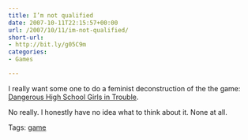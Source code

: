 ```yaml
---
title: I’m not qualified
date: 2007-10-11T22:15:57+00:00
url: /2007/10/11/im-not-qualified/
short-url:
- http://bit.ly/g05C9m
categories:
- Games

---
```

<div class='microid-mailto+http:sha1:828f2a1f39281382e685fbd2fb1f693745226fc1'>

I really want some one to do a feminist deconstruction of the the game: <a href="http://www.mousechief.com/dhsg/dg_gameinfo.html">Dangerous High School Girls in Trouble</a>.

No really. I honestly have no idea what to think about it. None at all.

</div>

<div class="st-post-tags">
Tags: <a href="http://www.cavort.org/tag/game/" title="game" rel="tag">game</a><br />
</div>